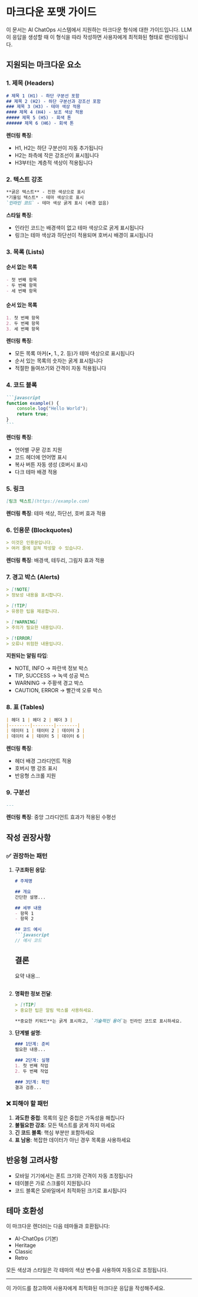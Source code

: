 # 마크다운 포맷 가이드

이 문서는 AI ChatOps 시스템에서 지원하는 마크다운 형식에 대한 가이드입니다. LLM이 응답을 생성할 때 이 형식을 따라 작성하면 사용자에게 최적화된 형태로 렌더링됩니다.

## 지원되는 마크다운 요소

### 1. 제목 (Headers)
```markdown
# 제목 1 (H1) - 하단 구분선 포함
## 제목 2 (H2) - 하단 구분선과 강조선 포함  
### 제목 3 (H3) - 테마 색상 적용
#### 제목 4 (H4) - 보조 색상 적용
##### 제목 5 (H5) - 회색 톤
###### 제목 6 (H6) - 회색 톤
```

**렌더링 특징**: 
- H1, H2는 하단 구분선이 자동 추가됩니다
- H2는 좌측에 작은 강조선이 표시됩니다
- H3부터는 계층적 색상이 적용됩니다

### 2. 텍스트 강조

```markdown
**굵은 텍스트** - 진한 색상으로 표시
*기울임 텍스트* - 테마 색상으로 표시
`인라인 코드` - 테마 색상 굵게 표시 (배경 없음)
```

**스타일 특징**:
- 인라인 코드는 배경색이 없고 테마 색상으로 굵게 표시됩니다
- 링크는 테마 색상과 하단선이 적용되며 호버시 배경이 표시됩니다

### 3. 목록 (Lists)

#### 순서 없는 목록
```markdown
- 첫 번째 항목
- 두 번째 항목  
- 세 번째 항목
```

#### 순서 있는 목록
```markdown
1. 첫 번째 항목
2. 두 번째 항목
3. 세 번째 항목
```

**렌더링 특징**:
- 모든 목록 마커(•, 1., 2. 등)가 테마 색상으로 표시됩니다
- 순서 있는 목록의 숫자는 굵게 표시됩니다
- 적절한 들여쓰기와 간격이 자동 적용됩니다

### 4. 코드 블록

````markdown
```javascript
function example() {
    console.log("Hello World");
    return true;
}
```
````

**렌더링 특징**:
- 언어별 구문 강조 지원
- 코드 헤더에 언어명 표시
- 복사 버튼 자동 생성 (호버시 표시)
- 다크 테마 배경 적용

### 5. 링크

```markdown
[링크 텍스트](https://example.com)
```

**렌더링 특징**: 테마 색상, 하단선, 호버 효과 적용

### 6. 인용문 (Blockquotes)

```markdown
> 이것은 인용문입니다.
> 여러 줄에 걸쳐 작성할 수 있습니다.
```

**렌더링 특징**: 배경색, 테두리, 그림자 효과 적용

### 7. 경고 박스 (Alerts)

```markdown
> [!NOTE]
> 정보성 내용을 표시합니다.

> [!TIP]  
> 유용한 팁을 제공합니다.

> [!WARNING]
> 주의가 필요한 내용입니다.

> [!ERROR]
> 오류나 위험한 내용입니다.
```

**지원되는 알림 타입**:
- NOTE, INFO → 파란색 정보 박스
- TIP, SUCCESS → 녹색 성공 박스  
- WARNING → 주황색 경고 박스
- CAUTION, ERROR → 빨간색 오류 박스

### 8. 표 (Tables)

```markdown
| 헤더 1 | 헤더 2 | 헤더 3 |
|--------|--------|--------|
| 데이터 1 | 데이터 2 | 데이터 3 |
| 데이터 4 | 데이터 5 | 데이터 6 |
```

**렌더링 특징**:
- 헤더 배경 그라디언트 적용
- 호버시 행 강조 표시
- 반응형 스크롤 지원

### 9. 구분선

```markdown
---
```

**렌더링 특징**: 중앙 그라디언트 효과가 적용된 수평선

## 작성 권장사항

### ✅ 권장하는 패턴

1. **구조화된 응답**:
   ```markdown
   # 주제명
   
   ## 개요
   간단한 설명...
   
   ## 세부 내용
   - 항목 1
   - 항목 2
   
   ## 코드 예시
   ```javascript
   // 예시 코드
   ```
   
   ## 결론
   요약 내용...
   ```

2. **명확한 정보 전달**:
   ```markdown
   > [!TIP]
   > 중요한 팁은 알림 박스를 사용하세요.
   
   **중요한 키워드**는 굵게 표시하고, `기술적인 용어`는 인라인 코드로 표시하세요.
   ```

3. **단계별 설명**:
   ```markdown
   ### 1단계: 준비
   필요한 내용...
   
   ### 2단계: 실행
   1. 첫 번째 작업
   2. 두 번째 작업
   
   ### 3단계: 확인
   결과 검증...
   ```

### ❌ 피해야 할 패턴

1. **과도한 중첩**: 목록의 깊은 중첩은 가독성을 해칩니다
2. **불필요한 강조**: 모든 텍스트를 굵게 하지 마세요
3. **긴 코드 블록**: 핵심 부분만 포함하세요
4. **표 남용**: 복잡한 데이터가 아닌 경우 목록을 사용하세요

## 반응형 고려사항

- 모바일 기기에서는 폰트 크기와 간격이 자동 조정됩니다
- 테이블은 가로 스크롤이 지원됩니다
- 코드 블록은 모바일에서 최적화된 크기로 표시됩니다

## 테마 호환성

이 마크다운 렌더러는 다음 테마들과 호환됩니다:
- AI-ChatOps (기본)
- Heritage  
- Classic
- Retro

모든 색상과 스타일은 각 테마의 색상 변수를 사용하여 자동으로 조정됩니다.

---

이 가이드를 참고하여 사용자에게 최적화된 마크다운 응답을 작성해주세요.